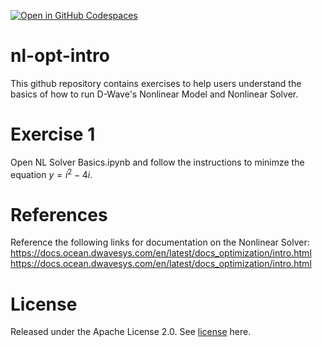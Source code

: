 [![Open in GitHub Codespaces](
  https://img.shields.io/badge/Open%20in%20GitHub%20Codespaces-333?logo=github)](
  https://codespaces.new/dwave-training/nl-opt-intro?quickstart=1)

# nl-opt-intro
This github repository contains exercises to help users understand the basics of how to run D-Wave's Nonlinear Model and Nonlinear Solver.

# Exercise 1
Open NL Solver Basics.ipynb and follow the instructions to minimze the equation $y = i^2 - 4i$.

# References
Reference the following links for documentation on the Nonlinear Solver:
https://docs.ocean.dwavesys.com/en/latest/docs_optimization/intro.html
https://docs.ocean.dwavesys.com/en/latest/docs_optimization/intro.html

# License
Released under the Apache License 2.0. See [license](LICENSE) here.
